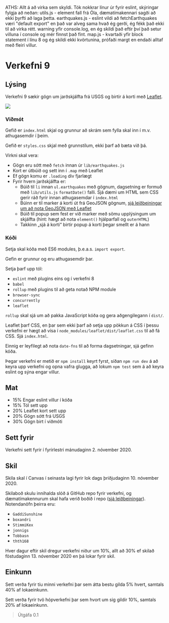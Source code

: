 ATHS: Allt á að virka sem skyldi. Tók nokkrar línur úr fyrir eslint, skýringar fylgja að neðan:
utils.js - element fall frá Óla, dæmatímakennari sagði að ekki þyrfti að laga þetta.
earthquakes.js - eslint vildi að fetchEarthquakes væri "default export" en það var alveg sama hvað ég gerði, ég fékk það ekki til að virka rétt.
warning yfir console.log, en ég skildi það eftir því það setur villuna í console og mér finnst það fínt.
map.js - kvartaði yfir block statement í línu 8 og ég skildi ekki kvörtunina, prófaði margt en endaði alltaf með fleiri villur. 


# Verkefni 9

## Lýsing

Verkefni 9 sækir gögn um jarðskjálfta frá USGS og birtir á korti með [Leaflet](https://leafletjs.com/).

![](./screenshot)

### Viðmót

Gefið er `index.html` skjal og grunnur að skrám sem fylla skal inn í m.v. athugasemdir í þeim.

Gefið er `styles.css` skjal með grunnstílum, ekki þarf að bæta við þá.

Virkni skal vera:

* Gögn eru sótt með `fetch` innan úr `lib/earthquakes.js`
* Kort er útbúið og sett inn í `.map` með Leaflet
* Ef gögn komu er `.loading` div fjarlægt
* Fyrir hvern jarðskjálfta er:
  * Búið til `li` innan `ul.earthquakes` með gögnum, dagsetning er formuð með `lib/utils.js` `formatDate()` falli. Sjá dæmi um HTML sem CSS gerir ráð fyrir innan athugasemdar í `index.html`
  * Búinn er til marker á korti út frá GeoJSON gögnum, [sjá leiðbeiningar um að nota GeoJSON með Leaflet](https://leafletjs.com/reference-1.7.1.html#geojson)
  * Búið til popup sem fest er við marker með sömu upplýsingum um skjálfta (hint: hægt að nota `element()` hjálparfall og `outerHTML`)
  * Takkinn „sjá á korti“ birtir popup á korti þegar smellt er á hann

### Kóði

Setja skal kóða með ES6 modules, þ.e.a.s. `import export`.

Gefin er grunnur og eru athugasemdir þar.

Setja þarf upp tól:

* `eslint` með plugins eins og í verkefni 8
* `babel`
* `rollup` með plugins til að geta notað NPM module
* `browser-sync`
* `concurrently`
* `leaflet`

`rollup` skal sjá um að pakka JavaScript kóða og gera aðgengilegann í `dist/`.

Leaflet þarf CSS, en þar sem ekki þarf að setja upp pökkun á CSS í þessu verkefni er hægt að vísa í `node_modules/leaflet/dist/leaflet.css` til að fá CSS. Sjá `index.html`.

Einnig er leyfilegt að nota `date-fns` til að forma dagsetningar, sjá gefinn kóða.

Þegar verkefni er metið er `npm install` keyrt fyrst, síðan `npm run dev` á að keyra upp verkefni og opna vafra glugga, að lokum `npm test` sem á að keyra eslint og sýna engar villur.

## Mat

* 15% Engar eslint villur í kóða
* 15% Tól sett upp
* 20% Leaflet kort sett upp
* 20% Gögn sótt frá USGS
* 30% Gögn birt í viðmóti

## Sett fyrir

Verkefni sett fyrir í fyrirlestri mánudaginn 2. nóvember 2020.

## Skil

Skila skal í Canvas í seinasta lagi fyrir lok dags þriðjudaginn 10. nóvember 2020.

Skilaboð skulu innihalda slóð á GitHub repo fyrir verkefni, og dæmatímakennurum skal hafa verið boðið í repo ([sjá leiðbeiningar](https://docs.github.com/en/free-pro-team@latest/github/setting-up-and-managing-your-github-user-account/inviting-collaborators-to-a-personal-repository)). Notendanöfn þeirra eru:

* `GaddiSunshine`
* `boxandri`
* `StimmiKex`
* `jonnigs`
* `Tobbasn`
* `thth168`

Hver dagur eftir skil dregur verkefni niður um 10%, allt að 30% ef skilað föstudaginn 13. nóvember 2020 en þá lokar fyrir skil.

## Einkunn

Sett verða fyrir tíu minni verkefni þar sem átta bestu gilda 5% hvert, samtals 40% af lokaeinkunn.

Sett verða fyrir tvö hópverkefni þar sem hvort um sig gildir 10%, samtals 20% af lokaeinkunn.

> Útgáfa 0.1
